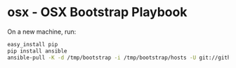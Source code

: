 osx - OSX Bootstrap Playbook
============================

On a new machine, run:

```bash
easy_install pip
pip install ansible
ansible-pull -K -d /tmp/bootstrap -i /tmp/bootstrap/hosts -U git://github.com/jalaziz/osx.git
```

